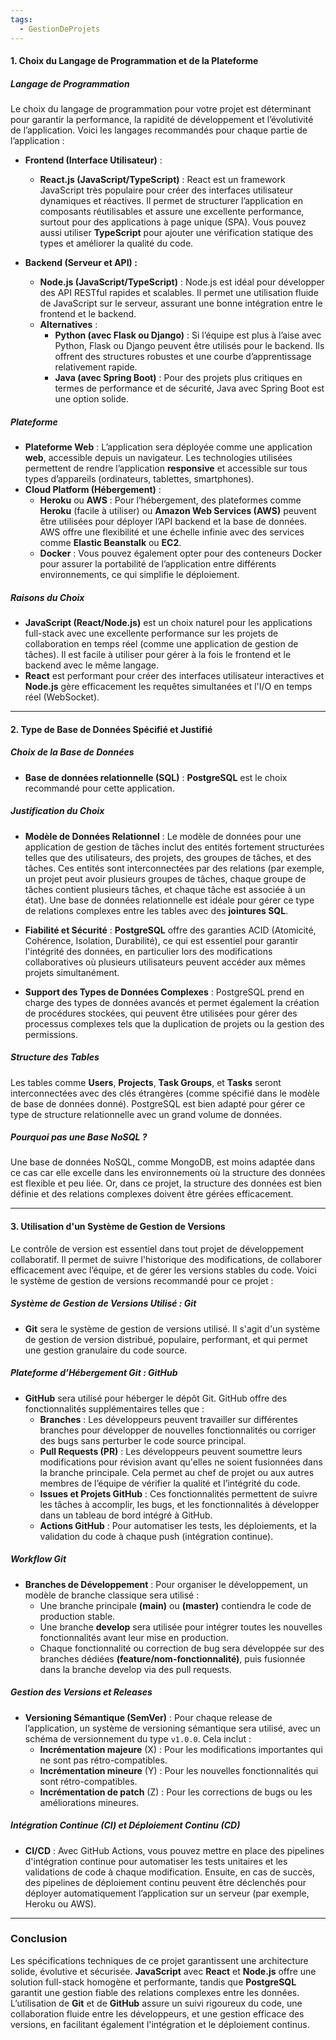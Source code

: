 ```yaml
---
tags:
  - GestionDeProjets
---
```


#### **1. Choix du Langage de Programmation et de la Plateforme**

##### **Langage de Programmation**
Le choix du langage de programmation pour votre projet est déterminant pour garantir la performance, la rapidité de développement et l’évolutivité de l’application. Voici les langages recommandés pour chaque partie de l’application :

- **Frontend (Interface Utilisateur)** : 
  - **React.js (JavaScript/TypeScript)** : React est un framework JavaScript très populaire pour créer des interfaces utilisateur dynamiques et réactives. Il permet de structurer l’application en composants réutilisables et assure une excellente performance, surtout pour des applications à page unique (SPA). Vous pouvez aussi utiliser **TypeScript** pour ajouter une vérification statique des types et améliorer la qualité du code.
  
- **Backend (Serveur et API) :**
  - **Node.js (JavaScript/TypeScript)** : Node.js est idéal pour développer des API RESTful rapides et scalables. Il permet une utilisation fluide de JavaScript sur le serveur, assurant une bonne intégration entre le frontend et le backend.
  - **Alternatives** : 
    - **Python (avec Flask ou Django)** : Si l’équipe est plus à l’aise avec Python, Flask ou Django peuvent être utilisés pour le backend. Ils offrent des structures robustes et une courbe d’apprentissage relativement rapide.
    - **Java (avec Spring Boot)** : Pour des projets plus critiques en termes de performance et de sécurité, Java avec Spring Boot est une option solide.

##### **Plateforme**
- **Plateforme Web** : L’application sera déployée comme une application **web**, accessible depuis un navigateur. Les technologies utilisées permettent de rendre l’application **responsive** et accessible sur tous types d’appareils (ordinateurs, tablettes, smartphones).
- **Cloud Platform (Hébergement)** :
  - **Heroku** ou **AWS** : Pour l’hébergement, des plateformes comme **Heroku** (facile à utiliser) ou **Amazon Web Services (AWS)** peuvent être utilisées pour déployer l’API backend et la base de données. AWS offre une flexibilité et une échelle infinie avec des services comme **Elastic Beanstalk** ou **EC2**.
  - **Docker** : Vous pouvez également opter pour des conteneurs Docker pour assurer la portabilité de l’application entre différents environnements, ce qui simplifie le déploiement.

##### **Raisons du Choix**
- **JavaScript (React/Node.js)** est un choix naturel pour les applications full-stack avec une excellente performance sur les projets de collaboration en temps réel (comme une application de gestion de tâches). Il est facile à utiliser pour gérer à la fois le frontend et le backend avec le même langage.
- **React** est performant pour créer des interfaces utilisateur interactives et **Node.js** gère efficacement les requêtes simultanées et l'I/O en temps réel (WebSocket).

---

#### **2. Type de Base de Données Spécifié et Justifié**

##### **Choix de la Base de Données**
- **Base de données relationnelle (SQL)** : **PostgreSQL** est le choix recommandé pour cette application.
  
##### **Justification du Choix**
- **Modèle de Données Relationnel** : Le modèle de données pour une application de gestion de tâches inclut des entités fortement structurées telles que des utilisateurs, des projets, des groupes de tâches, et des tâches. Ces entités sont interconnectées par des relations (par exemple, un projet peut avoir plusieurs groupes de tâches, chaque groupe de tâches contient plusieurs tâches, et chaque tâche est associée à un état). Une base de données relationnelle est idéale pour gérer ce type de relations complexes entre les tables avec des **jointures SQL**.
  
- **Fiabilité et Sécurité** : **PostgreSQL** offre des garanties ACID (Atomicité, Cohérence, Isolation, Durabilité), ce qui est essentiel pour garantir l'intégrité des données, en particulier lors des modifications collaboratives où plusieurs utilisateurs peuvent accéder aux mêmes projets simultanément.
  
- **Support des Types de Données Complexes** : PostgreSQL prend en charge des types de données avancés et permet également la création de procédures stockées, qui peuvent être utilisées pour gérer des processus complexes tels que la duplication de projets ou la gestion des permissions.

##### **Structure des Tables**
Les tables comme **Users**, **Projects**, **Task Groups**, et **Tasks** seront interconnectées avec des clés étrangères (comme spécifié dans le modèle de base de données donné). PostgreSQL est bien adapté pour gérer ce type de structure relationnelle avec un grand volume de données.

##### **Pourquoi pas une Base NoSQL ?**
Une base de données NoSQL, comme MongoDB, est moins adaptée dans ce cas car elle excelle dans les environnements où la structure des données est flexible et peu liée. Or, dans ce projet, la structure des données est bien définie et des relations complexes doivent être gérées efficacement.

---

#### **3. Utilisation d'un Système de Gestion de Versions**

Le contrôle de version est essentiel dans tout projet de développement collaboratif. Il permet de suivre l'historique des modifications, de collaborer efficacement avec l’équipe, et de gérer les versions stables du code. Voici le système de gestion de versions recommandé pour ce projet :

##### **Système de Gestion de Versions Utilisé : Git**

- **Git** sera le système de gestion de versions utilisé. Il s'agit d'un système de gestion de version distribué, populaire, performant, et qui permet une gestion granulaire du code source.

##### **Plateforme d’Hébergement Git : GitHub**
- **GitHub** sera utilisé pour héberger le dépôt Git. GitHub offre des fonctionnalités supplémentaires telles que :
  - **Branches** : Les développeurs peuvent travailler sur différentes branches pour développer de nouvelles fonctionnalités ou corriger des bugs sans perturber le code source principal.
  - **Pull Requests (PR)** : Les développeurs peuvent soumettre leurs modifications pour révision avant qu'elles ne soient fusionnées dans la branche principale. Cela permet au chef de projet ou aux autres membres de l’équipe de vérifier la qualité et l’intégrité du code.
  - **Issues et Projets GitHub** : Ces fonctionnalités permettent de suivre les tâches à accomplir, les bugs, et les fonctionnalités à développer dans un tableau de bord intégré à GitHub.
  - **Actions GitHub** : Pour automatiser les tests, les déploiements, et la validation du code à chaque push (intégration continue).

##### **Workflow Git**
- **Branches de Développement** : Pour organiser le développement, un modèle de branche classique sera utilisé :
  - Une branche principale **(main)** ou **(master)** contiendra le code de production stable.
  - Une branche **develop** sera utilisée pour intégrer toutes les nouvelles fonctionnalités avant leur mise en production.
  - Chaque fonctionnalité ou correction de bug sera développée sur des branches dédiées **(feature/nom-fonctionnalité)**, puis fusionnée dans la branche develop via des pull requests.
  
##### **Gestion des Versions et Releases**
- **Versioning Sémantique (SemVer)** : Pour chaque release de l’application, un système de versioning sémantique sera utilisé, avec un schéma de versionnement du type `v1.0.0`. Cela inclut :
  - **Incrémentation majeure** (X) : Pour les modifications importantes qui ne sont pas rétro-compatibles.
  - **Incrémentation mineure** (Y) : Pour les nouvelles fonctionnalités qui sont rétro-compatibles.
  - **Incrémentation de patch** (Z) : Pour les corrections de bugs ou les améliorations mineures.

##### **Intégration Continue (CI) et Déploiement Continu (CD)**
- **CI/CD** : Avec GitHub Actions, vous pouvez mettre en place des pipelines d'intégration continue pour automatiser les tests unitaires et les validations de code à chaque modification. Ensuite, en cas de succès, des pipelines de déploiement continu peuvent être déclenchés pour déployer automatiquement l’application sur un serveur (par exemple, Heroku ou AWS).

---

### **Conclusion**

Les spécifications techniques de ce projet garantissent une architecture solide, évolutive et sécurisée. **JavaScript** avec **React** et **Node.js** offre une solution full-stack homogène et performante, tandis que **PostgreSQL** garantit une gestion fiable des relations complexes entre les données. L’utilisation de **Git** et de **GitHub** assure un suivi rigoureux du code, une collaboration fluide entre les développeurs, et une gestion efficace des versions, en facilitant également l'intégration et le déploiement continus.